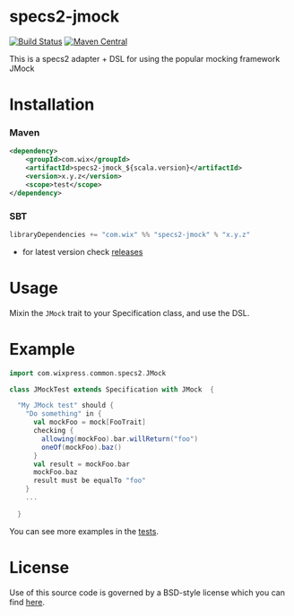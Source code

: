 # specs2-jmock 
[![Build Status](https://travis-ci.org/wix/specs2-jmock.svg?branch=master)](https://travis-ci.org/wix/specs2-jmock) [![Maven Central](https://maven-badges.herokuapp.com/maven-central/com.wix/specs2-jmock_2.11/badge.svg?style=flat)](http://mvnrepository.com/artifact/com.wix/specs2-jmock_2.11)

This is a specs2 adapter + DSL for using the popular mocking framework JMock

# Installation
### Maven
```xml
<dependency>
    <groupId>com.wix</groupId>
    <artifactId>specs2-jmock_${scala.version}</artifactId>
    <version>x.y.z</version>
    <scope>test</scope>
</dependency>
```
### SBT
```sbt
libraryDependencies += "com.wix" %% "specs2-jmock" % "x.y.z"
```

* for latest version check [releases](https://github.com/wix/specs2-jmock/releases)

# Usage
Mixin the `JMock` trait to your Specification class, and use the DSL.

# Example
```Scala
import com.wixpress.common.specs2.JMock

class JMockTest extends Specification with JMock  {

  "My JMock test" should { 
    "Do something" in {
      val mockFoo = mock[FooTrait]
      checking {
        allowing(mockFoo).bar.willReturn("foo")
        oneOf(mockFoo).baz()
      }
      val result = mockFoo.bar
      mockFoo.baz
      result must be equalTo "foo"
    }
    ...
    
  }
```

You can see more examples in the [tests](/src/test/scala/com/wixpress/common/specs2).

# License
Use of this source code is governed by a BSD-style license which you can find [here](/LICENSE.md).

